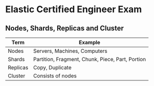 # Elastic Certified Engineer Exam
## Nodes, Shards, Replicas and Cluster 

| Term | Example |
| ----------- | ----------- |
| Nodes | Servers, Machines, Computers |
| Shards | Partition, Fragment, Chunk, Piece, Part, Portion |
| Replicas | Copy, Duplicate |
| Cluster | Consists of nodes |

